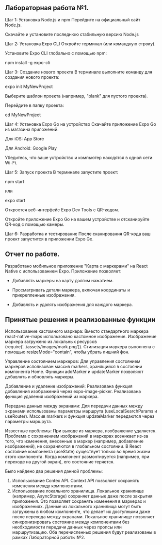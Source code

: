 ## Лабораторная работа №1.
Шаг 1: Установка Node.js и npm
Перейдите на официальный сайт Node.js.

Скачайте и установите последнюю стабильную версию Node.js

Шаг 2: Установка Expo CLI
Откройте терминал (или командную строку).

Установите Expo CLI глобально с помощью npm:

npm install -g expo-cli

Шаг 3: Создание нового проекта
В терминале выполните команду для создания нового проекта:

expo init MyNewProject

Выберите шаблон проекта (например, "blank" для пустого проекта).

Перейдите в папку проекта:

cd MyNewProject

Шаг 4: Установка Expo Go на устройство
Скачайте приложение Expo Go из магазина приложений:

Для iOS: App Store

Для Android: Google Play

Убедитесь, что ваше устройство и компьютер находятся в одной сети Wi-Fi.

Шаг 5: Запуск проекта
В терминале запустите проект:

npm start

или

expo start

Откроется веб-интерфейс Expo Dev Tools с QR-кодом.

Откройте приложение Expo Go на вашем устройстве и отсканируйте QR-код с помощью камеры.

Шаг 6: Разработка и тестирование
После сканирования QR-кода ваш проект запустится в приложении Expo Go.

## Отчет по работе.

Разработано мобильное приложение "Карта с маркерами" на React Native с использованием Expo. Приложение позволяет:

- Добавлять маркеры на карту долгим нажатием.

- Просматривать детали маркера, включая координаты и прикрепленные изображения.

- Добавлять и удалять изображения для каждого маркера.

## Принятые решения и реализованные функции

Использование кастомного маркера:
Вместо стандартного маркера react-native-maps использовано кастомное изображение. Изображение маркера загружено из локальных ресурсов (require('../assets/images/mark.png')). Стилизация маркера выполнена с помощью resizeMode="contain", чтобы убрать лишний фон.

Управление состоянием маркеров:
Для управления состоянием маркеров использован массив markers, хранящийся в состоянии компонента Home. Функции addMarker и updateMarker позволяют добавлять и обновлять маркеры.

Добавление и удаление изображений:
Реализована функция добавления изображений через expo-image-picker. Реализована функция удаления изображений из маркера.

Передача данных между экранами:
Для передачи данных между экранами использованы параметры маршрута (useLocalSearchParams и useRouter). Массив markers и функция updateMarker передаются через параметры маршрута.

Известные проблемы:
При выходе из маркера, изображение удаляется. Проблема с сохранением изображений в маркерах возникает из-за того, что изменения, внесенные в маркер (например, добавление изображений), не сохраняются в глобальном состоянии. В React состояние компонента (useState) существует только во время жизни этого компонента. Когда компонент размонтируется (например, при переходе на другой экран), его состояние теряется. 

Было найдено два решения данной проблемы: 
1. Использование Contex API. Context API позволяет сохранять изменения между компонентами.
2. Использование локального хранилища. Локальное хранилище (например, AsyncStorage) сохраняет данные даже после закрытия приложения. Это позволяет сохранять изменения в маркерах и изображениях. Данные из локального хранилища могут быть загружены в любом компоненте, что делает их доступными даже после перехода между экранами. Локальное хранилище позволяет синхронизировать состояние между компонентами без необходимости передачи данных через пропсы или маршрутизацию.
Оба перечисленных решения будут реализованы в рамках Лабораторной работы №2.
